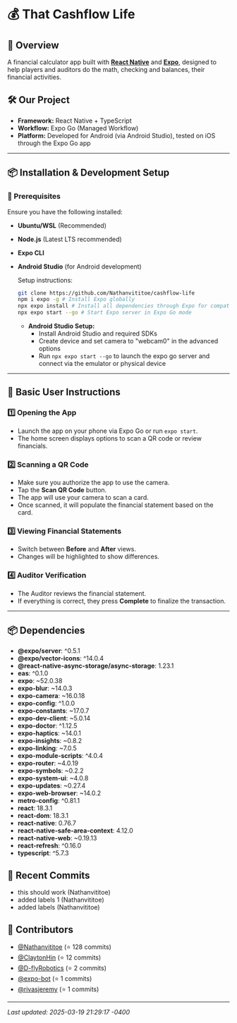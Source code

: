 # 💰 That Cashflow Life

## 🚀 Overview
A financial calculator app built with [**React Native**](https://reactnative.dev/) and [**Expo**](https://expo.dev/), designed to help players and auditors do the math, checking and balances, their financial activities.

## 🛠 Our Project
- **Framework:** React Native + TypeScript  
- **Workflow:** Expo Go (Managed Workflow)  
- **Platform:** Developed for Android (via Android Studio), tested on iOS through the Expo Go app  

---

## 📦 Installation & Development Setup

### 🔧 Prerequisites
Ensure you have the following installed:
- **Ubuntu/WSL** (Recommended)
- **Node.js** (Latest LTS recommended)
- **Expo CLI**
- **Android Studio** (for Android development)

  Setup instructions:
  ```sh
  git clone https://github.com/Nathanvititoe/cashflow-life
  npm i expo -g # Install Expo globally
  npx expo install # Install all dependencies through Expo for compatibility
  npx expo start --go # Start Expo server in Expo Go mode
  ```

  - **Android Studio Setup:**
    - Install Android Studio and required SDKs
    - Create device and set camera to "webcam0" in the advanced options
    - Run `npx expo start --go` to launch the expo go server and connect via the emulator or physical device

---

## 📖 Basic User Instructions
### 1️⃣ Opening the App
* Launch the app on your phone via Expo Go or run `expo start`.
* The home screen displays options to scan a QR code or review financials.

### 2️⃣ Scanning a QR Code
* Make sure you authorize the app to use the camera.
* Tap the **Scan QR Code** button.
* The app will use your camera to scan a card.
* Once scanned, it will populate the financial statement based on the card.

### 3️⃣ Viewing Financial Statements
* Switch between **Before** and **After** views.
* Changes will be highlighted to show differences.

### 4️⃣ Auditor Verification
* The Auditor reviews the financial statement.
* If everything is correct, they press **Complete** to finalize the transaction.
---

## 📦 Dependencies
- **@expo/server**: ^0.5.1
- **@expo/vector-icons**: ^14.0.4
- **@react-native-async-storage/async-storage**: 1.23.1
- **eas**: ^0.1.0
- **expo**: ~52.0.38
- **expo-blur**: ~14.0.3
- **expo-camera**: ~16.0.18
- **expo-config**: ^1.0.0
- **expo-constants**: ~17.0.7
- **expo-dev-client**: ~5.0.14
- **expo-doctor**: ^1.12.5
- **expo-haptics**: ~14.0.1
- **expo-insights**: ~0.8.2
- **expo-linking**: ~7.0.5
- **expo-module-scripts**: ^4.0.4
- **expo-router**: ~4.0.19
- **expo-symbols**: ~0.2.2
- **expo-system-ui**: ~4.0.8
- **expo-updates**: ~0.27.4
- **expo-web-browser**: ~14.0.2
- **metro-config**: ^0.81.1
- **react**: 18.3.1
- **react-dom**: 18.3.1
- **react-native**: 0.76.7
- **react-native-safe-area-context**: 4.12.0
- **react-native-web**: ~0.19.13
- **react-refresh**: ^0.16.0
- **typescript**: ^5.7.3

## 🔄 Recent Commits
- this should work (Nathanvititoe)
- added labels 1 (Nathanvititoe)
- added labels (Nathanvititoe)

## 👥 Contributors
- [@Nathanvititoe](https://github.com/Nathanvititoe) (⭐ 128 commits)
- [@ClaytonHin](https://github.com/ClaytonHin) (⭐ 12 commits)
- [@D-flyRobotics](https://github.com/D-flyRobotics) (⭐ 2 commits)
- [@expo-bot](https://github.com/expo-bot) (⭐ 1 commits)
- [@rivasjeremy](https://github.com/rivasjeremy) (⭐ 1 commits)


---

_Last updated: 2025-03-19 21:29:17 -0400_
